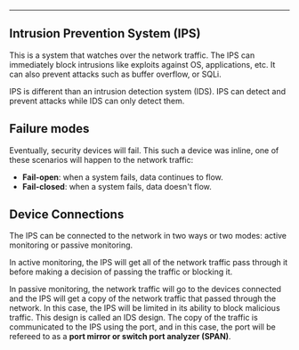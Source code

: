 
---

## Intrusion Prevention System (IPS)

This is a system that watches over the network traffic. The IPS can immediately block intrusions like exploits against OS, applications, etc. It can also prevent attacks such as buffer overflow, or SQLi. 

IPS is different than an intrusion detection system (IDS). IPS can detect and prevent attacks while IDS can only detect them.

## Failure modes

Eventually, security devices will fail. This such a device was inline, one of these scenarios will happen to the network traffic:
- **Fail-open**: when a system fails, data continues to flow.
- **Fail-closed**: when a system fails, data doesn't flow.

## Device Connections

The IPS can be connected to the network in two ways or two modes: active monitoring or passive monitoring.

In active monitoring, the IPS will get all of the network traffic pass through it before making a decision of passing the traffic or blocking it.

In passive monitoring, the network traffic will go to the devices connected and the IPS will get a copy of the network traffic that passed through the network. In this case, the IPS will be limited in its ability to block malicious traffic. This design is called an IDS design. The copy of the traffic is communicated to the IPS using the port, and in this case, the port will be refereed to as a **port mirror or switch port analyzer (SPAN)**. 